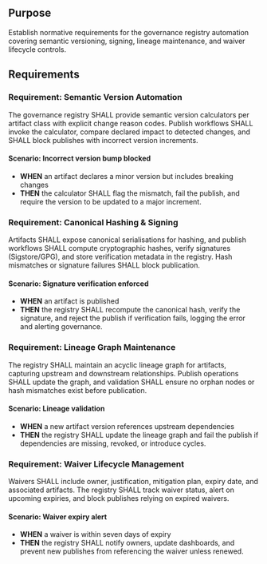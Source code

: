 ## Purpose
Establish normative requirements for the governance registry automation covering semantic versioning, signing, lineage maintenance, and waiver lifecycle controls.

## Requirements

### Requirement: Semantic Version Automation
The governance registry SHALL provide semantic version calculators per artifact class with explicit change reason codes. Publish workflows SHALL invoke the calculator, compare declared impact to detected changes, and SHALL block publishes with incorrect version increments.

#### Scenario: Incorrect version bump blocked
- **WHEN** an artifact declares a minor version but includes breaking changes
- **THEN** the calculator SHALL flag the mismatch, fail the publish, and require the version to be updated to a major increment.

### Requirement: Canonical Hashing & Signing
Artifacts SHALL expose canonical serialisations for hashing, and publish workflows SHALL compute cryptographic hashes, verify signatures (Sigstore/GPG), and store verification metadata in the registry. Hash mismatches or signature failures SHALL block publication.

#### Scenario: Signature verification enforced
- **WHEN** an artifact is published
- **THEN** the registry SHALL recompute the canonical hash, verify the signature, and reject the publish if verification fails, logging the error and alerting governance.

### Requirement: Lineage Graph Maintenance
The registry SHALL maintain an acyclic lineage graph for artifacts, capturing upstream and downstream relationships. Publish operations SHALL update the graph, and validation SHALL ensure no orphan nodes or hash mismatches exist before publication.

#### Scenario: Lineage validation
- **WHEN** a new artifact version references upstream dependencies
- **THEN** the registry SHALL update the lineage graph and fail the publish if dependencies are missing, revoked, or introduce cycles.

### Requirement: Waiver Lifecycle Management
Waivers SHALL include owner, justification, mitigation plan, expiry date, and associated artifacts. The registry SHALL track waiver status, alert on upcoming expiries, and block publishes relying on expired waivers.

#### Scenario: Waiver expiry alert
- **WHEN** a waiver is within seven days of expiry
- **THEN** the registry SHALL notify owners, update dashboards, and prevent new publishes from referencing the waiver unless renewed.

